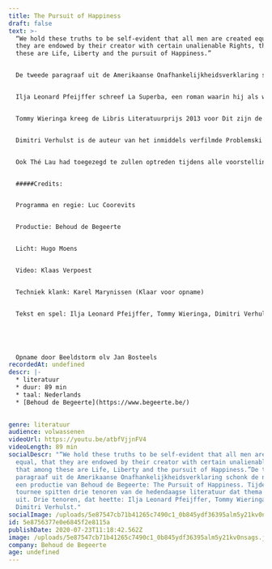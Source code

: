 ```yaml
---
title: The Pursuit of Happiness
draft: false
text: >-
  “We hold these truths to be self-evident that all men are created equal, that
  they are endowed by their creator with certain unalienable Rights, that among
  these are Life, Liberty and the pursuit of Happiness.”


  De tweede paragraaf uit de Amerikaanse Onafhankelijkheidsverklaring schonk de naam aan een productie van Behoud de Begeerte: The Pursuit of Happiness. Tijdens deze tournee spitten drie tenoren van de hedendaagse literatuur dat thema verder uit. Drie tenoren, dat heette: Ilja Leonard Pfeijffer, Tommy Wieringa en Dimitri Verhulst.


  Ilja Leonard Pfeijffer schreef La Superba, een roman waarin hij als westerse migrant Afrikaanse migranten ontmoet. Overigens is Pfeijffer zelf een migrant sinds hij in 2008 naar Italië fietste en niet meer terugkwam. Met La Superba stond Pfeijffer op de shortlist van de drie belangrijkste Nederlandstalige literatuurprijzen: de Gouden Boekenuil, de AKO Literatuurprijs en de Libris Literatuurprijs. Die laatste won hij ook. Op 10 maart kwam daar ook nog eens de Inktaap 2015 bij.


  Tommy Wieringa kreeg de Libris Literatuurprijs 2013 voor Dit zijn de namen, een migratieroman over een groep illegale vluchtelingen, die door pers en publiek met lof werd overladen. Wieringa schreef ook Een mooie jonge vrouw, het Boekenweekgeschenk 2014.


  Dimitri Verhulst is de auteur van het inmiddels verfilmde Problemski Hotel, dat zich afspeelt in een vluchtelingencentrum en ontstond nadat Verhulst enkele dagen zelf in een asielcentrum had verbleven. Hij is winnaar van De Gouden Uil, de Libris Literatuurprijs en de Inktaap, schrijver van het Boekenweekgeschenk 2015, trad enkel in Vlaanderen en Utrecht aan. Zijn deelname aan het Nederlandse deel van de tournee bleek niet compatibel met zijn drukke agenda tijdens de Boekenweek.In Nederland was daarom Gustaaf Peek van de partij, die met Godin, held tussen de sterren van het letterenfirmament stond. In 2008 publiceerde hij Dover, over een groep illegale Chinezen die per vrachtschip naar Engeland vluchten, maar bij aankomst blijken te zijn gestikt in een tomatencontainer.


  Ook Thé Lau had toegezegd te zullen optreden tijdens alle voorstellingen van The Pursuit of Happiness. Thé Lau trad in de eerste plaats aan als schrijver. Exclusief voor The Pursuit of Happiness schreef Thé Lau een verhaal.


  #####Credits:


  Programma en regie: Luc Coorevits


  Productie: Behoud de Begeerte


  Licht: Hugo Moens


  Video: Klaas Verpoest


  Techniek klank: Karel Marynissen (Klaar voor opname)


  Tekst en spel: Ilja Leonard Pfeijffer, Tommy Wieringa, Dimitri Verhulst en Thé Lau.


  ‍


  Opname door Beeldstorm olv Jan Bosteels
recordedAt: undefined
descr: |-
  * literatuur
  * duur: 89 min
  * taal: Nederlands
  * [Behoud de Begeerte](https://www.begeerte.be/)

  ‍
genre: literatuur
audience: volwassenen
videoUrl: https://youtu.be/atbfVjjnFV4
videoLength: 89 min
socialDescr: "“We hold these truths to be self-evident that all men are created
  equal, that they are endowed by their creator with certain unalienable Rights,
  that among these are Life, Liberty and the pursuit of Happiness.”De tweede
  paragraaf uit de Amerikaanse Onafhankelijkheidsverklaring schonk de naam aan
  een productie van Behoud de Begeerte: The Pursuit of Happiness. Tijdens deze
  tournee spitten drie tenoren van de hedendaagse literatuur dat thema verder
  uit. Drie tenoren, dat heette: Ilja Leonard Pfeijffer, Tommy Wieringa en
  Dimitri Verhulst."
socialImage: /uploads/5e87547cb71b41265c7490c1_0b845ydf36395alm5y21kv0nsags.jpg
id: 5e8756377e0e6845f2e8115a
publishDate: 2020-07-23T11:18:42.562Z
image: /uploads/5e87547cb71b41265c7490c1_0b845ydf36395alm5y21kv0nsags.jpg
company: Behoud de Begeerte
age: undefined
---
```

